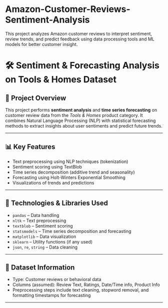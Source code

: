 # Amazon-Customer-Reviews-Sentiment-Analysis
This project analyzes Amazon customer reviews to interpret sentiment, review trends, and predict feedback using data processing tools and ML models for better customer insight.

# 🛠️ Sentiment & Forecasting Analysis on Tools & Homes Dataset

## 📝 Project Overview

This project performs **sentiment analysis** and **time series forecasting** on customer review data from the *Tools & Homes* product category. It combines Natural Language Processing (NLP) with statistical forecasting methods to extract insights about user sentiments and predict future trends.

---

## 📊 Key Features

- Text preprocessing using NLP techniques (tokenization)
- Sentiment scoring using TextBlob
- Time series decomposition (additive trend and seasonality)
- Forecasting using Holt-Winters Exponential Smoothing
- Visualizations of trends and predictions

---

## 🧰 Technologies & Libraries Used

- `pandas` – Data handling
- `nltk` – Text preprocessing
- `textblob` – Sentiment scoring
- `statsmodels` – Time series decomposition and forecasting
- `matplotlib` – Data visualization
- `sklearn` – Utility functions (if any used)
- `json`, `re`, `string` – Data cleaning

---

## 📂 Dataset Information

- Type: Customer reviews or behavioral data
- Columns (assumed): Review Text, Ratings, Date/Time info, Product Info
- Preprocessing steps include text cleaning, stopword removal, and formatting timestamps for forecasting

---

